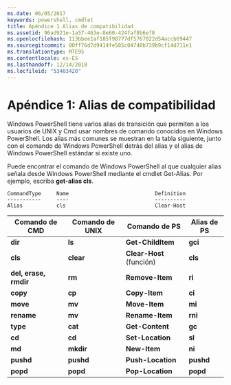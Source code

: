 ```yaml
---
ms.date: 06/05/2017
keywords: powershell, cmdlet
title: Apéndice 1 Alias de compatibilidad
ms.assetid: 96ad921e-1a57-463e-8e60-424faf8b6ef8
ms.openlocfilehash: 113bbee1af185f98777df5767022d54accb69447
ms.sourcegitcommit: 00ff76d7d9414fe585c04740b739b9cf14d711e1
ms.translationtype: MTE95
ms.contentlocale: es-ES
ms.lasthandoff: 12/14/2018
ms.locfileid: "53403420"
---
```

# <a name="appendix-1---compatibility-aliases"></a>Apéndice 1: Alias de compatibilidad

Windows PowerShell tiene varios alias de transición que permiten a los usuarios de UNIX y Cmd usar nombres de comando conocidos en Windows PowerShell. Los alias más comunes se muestran en la tabla siguiente, junto con el comando de Windows PowerShell detrás del alias y el alias de Windows PowerShell estándar si existe uno.

Puede encontrar el comando de Windows PowerShell al que cualquier alias señala desde Windows PowerShell mediante el cmdlet Get-Alias. Por ejemplo, escriba **get-alias cls**.

```
CommandType     Name                            Definition
-----------     ----                            ----------
Alias           cls                             Clear-Host
```

|Comando de CMD|Comando de UNIX|Comando de PS|Alias de PS|
|---------------|----------------|--------------|------------|
|**dir**|**ls**|**Get-ChildItem**|**gci**|
|**cls**|**clear**|**Clear-Host** (función)|**cls**|
|**del, erase, rmdir**|**rm**|**Remove-Item**|**ri**|
|**copy**|**cp**|**Copy-Item**|**ci**|
|**move**|**mv**|**Move-Item**|**mi**|
|**rename**|**mv**|**Rename-Item**|**rni**|
|**type**|**cat**|**Get-Content**|**gc**|
|**cd**|**cd**|**Set-Location**|**sl**|
|**md**|**mkdir**|**New-Item**|**ni**|
|**pushd**|**pushd**|**Push-Location**|**pushd**|
|**popd**|**popd**|**Pop-Location**|**popd**|
